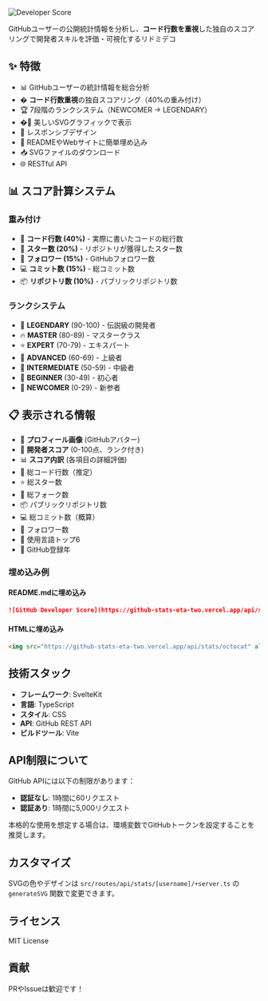 ![Developer Score](https://github-stats-eta-two.vercel.app/api/stats/yomi4486?r=2)

GitHubユーザーの公開統計情報を分析し、**コード行数を重視**した独自のスコアリングで開発者スキルを評価・可視化するリドミデコ

## ✨ 特徴

- 📊 GitHubユーザーの統計情報を総合分析
- � **コード行数重視**の独自スコアリング（40%の重み付け）
- 🏆 7段階のランクシステム（NEWCOMER → LEGENDARY）
- �🎨 美しいSVGグラフィックで表示
- 📱 レスポンシブデザイン
- 🔗 READMEやWebサイトに簡単埋め込み
- 📥 SVGファイルのダウンロード
- 🌐 RESTful API

## 📊 スコア計算システム

### 重み付け
- 📝 **コード行数 (40%)** - 実際に書いたコードの総行数
- 🌟 **スター数 (20%)** - リポジトリが獲得したスター数
- 👥 **フォロワー (15%)** - GitHubフォロワー数
- 💻 **コミット数 (15%)** - 総コミット数
- 📦 **リポジトリ数 (10%)** - パブリックリポジトリ数

### ランクシステム
- 👑 **LEGENDARY** (90-100) - 伝説級の開発者
- 🔥 **MASTER** (80-89) - マスタークラス
- ⭐ **EXPERT** (70-79) - エキスパート
- 💎 **ADVANCED** (60-69) - 上級者
- 🚀 **INTERMEDIATE** (50-59) - 中級者
- 🌱 **BEGINNER** (30-49) - 初心者
- 👶 **NEWCOMER** (0-29) - 新参者

## 📋 表示される情報

- 👤 **プロフィール画像** (GitHubアバター)
- 🎯 **開発者スコア** (0-100点、ランク付き)
- 📊 **スコア内訳** (各項目の詳細評価)
- 📝 総コード行数（推定）
- ⭐ 総スター数
- 🍴 総フォーク数
- 📦 パブリックリポジトリ数
- 💻 総コミット数（概算）
- 👥 フォロワー数
- 💬 使用言語トップ6
- 📅 GitHub登録年

### 埋め込み例

#### README.mdに埋め込み
```markdown
![GitHub Developer Score](https://github-stats-eta-two.vercel.app/api/stats/octocat)
```

#### HTMLに埋め込み
```html
<img src="https://github-stats-eta-two.vercel.app/api/stats/octocat" alt="GitHub Developer Score">
```


## 技術スタック

- **フレームワーク**: SvelteKit
- **言語**: TypeScript
- **スタイル**: CSS
- **API**: GitHub REST API
- **ビルドツール**: Vite

## API制限について

GitHub APIには以下の制限があります：

- **認証なし**: 1時間に60リクエスト
- **認証あり**: 1時間に5,000リクエスト

本格的な使用を想定する場合は、環境変数でGitHubトークンを設定することを推奨します。

## カスタマイズ

SVGの色やデザインは `src/routes/api/stats/[username]/+server.ts` の `generateSVG` 関数で変更できます。

## ライセンス

MIT License

## 貢献

PRやIssueは歓迎です！
